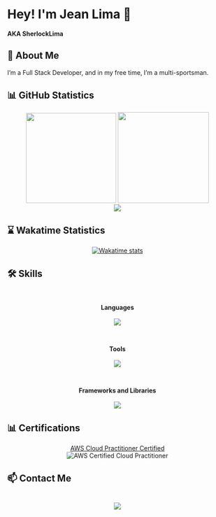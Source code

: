 # Hey! I'm Jean Lima 👋
**AKA SherlockLima**

## 🚀 About Me
I’m a Full Stack Developer, and in my free time, I’m a multi-sportsman.

## 📊 GitHub Statistics
<div align="center">
  <img height="206em" src="https://github-readme-stats.vercel.app/api?username=SherlockLima&include_all_commits=true&show=prs_merged_percentage&icon_color=fff&show_icons=true&bg_color=30,111,904e95&title_color=fff&text_color=fff" style="max-width: 100%;"/>
  <img height="208em" src="https://github-readme-stats.vercel.app/api/top-langs/?username=SherlockLima&icon_color=fff&layout=donut&langs_count=20&bg_color=30,111,904e95&title_color=fff&text_color=fff" style="max-width: 100%;"/>  
  <div align="center">
  <img src="https://github-profile-trophy.vercel.app/?username=sherlocklima&column=4&row=1&theme=onedark" style="max-width: 100%;"/>
</div>

</div>

## ⌛ Wakatime Statistics
<div align="center">
  <a href="https://github.com/anuraghazra/github-readme-stats">
    <img src="https://github-readme-stats.vercel.app/api/wakatime?username=sherlocklima&layout=compact&theme=dark" alt="Wakatime stats"/>
  </a>
</div>

## 🛠️ Skills
<div align="center"><br>
  <p>
    <b>Languages</b><br><br>
    <a href="https://skillicons.dev">
      <img src="https://skillicons.dev/icons?i=typescript,js,py,nodejs,bash,html,css,mysql,postgres" />
    </a>
  </p>
  <br>
  <p>
    <b>Tools</b><br><br>
    <a href="https://skillicons.dev">
      <img src="https://skillicons.dev/icons?i=git,github,aws,docker,prisma,vite,yarn,npm,postman,vscode" />
    </a>
  </p>
  <br>
  <p>
    <b>Frameworks and Libraries</b><br><br>
    <a href="https://skillicons.dev">
      <img src="https://skillicons.dev/icons?i=express,react,jest,bootstrap" />
    </a>
  </p>
</div>

## 📊 Certifications
<div align="center">
  <a href="https://www.credly.com/badges/15674070-03ec-44c5-b087-206f2c168899/public_url">
    AWS Cloud Practitioner Certified
  </a>
  <br>
  <img src="https://github.com/SherlockLima/SherlockLima/assets/121984647/2fd0e4d4-16f0-4599-92b9-059d1dc9a99c" alt="AWS Certified Cloud Practitioner">
</div>

## 📫 Contact Me
<div align="center"><br>
  <a href="https://www.linkedin.com/in/cb-jean-lima/" target="_blank">
    <img src="https://img.shields.io/badge/-LinkedIn-%230077B5?style=for-the-badge&logo=linkedin&logoColor=white" target="_blank">
  </a>
</div>
